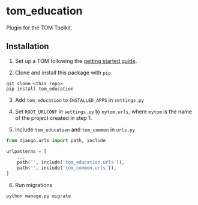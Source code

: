 # tom_education

Plugin for the TOM Toolkit.

## Installation

1. Set up a TOM following the [getting started guide](https://tomtoolkit.github.io/docs/getting_started).

2. Clone and install this package with `pip`

```
git clone <this repo>
pip install tom_education
```

3. Add `tom_education` to `INSTALLED_APPS` in `settings.py`

4. Set `ROOT_URLCONF` in `settings.py` to `mytom.urls`, where `mytom` is the
   name of the project created in step 1.

5. Include `tom_education` and `tom_common` in `urls.py`

```python
from django.urls import path, include

urlpatterns = [
    ...
    path('', include('tom_education.urls')),
    path('', include('tom_common.urls')),
]
```

6. Run migrations

```
python manage.py migrate
```
